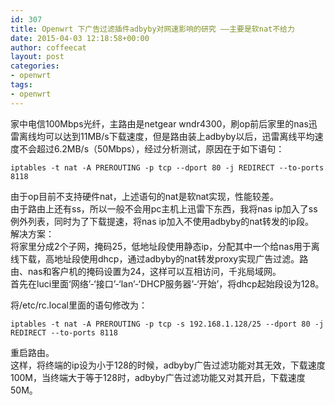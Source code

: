 ```yaml
---
id: 307
title: Openwrt 下广告过滤插件adbyby对网速影响的研究 ——主要是软nat不给力
date: 2015-04-03 12:18:58+00:00
author: coffeecat
layout: post
categories:
- openwrt
tags:
- openwrt
---
```

家中电信100Mbps光纤，主路由是netgear wndr4300，刷op前后家里的nas迅雷离线均可以达到11MB/s下载速度，但是路由装上adbyby以后，迅雷离线平均速度不会超过6.2MB/s（50Mbps），经过分析测试，原因在于如下语句：

<pre><code class="language-sh">iptables -t nat -A PREROUTING -p tcp --dport 80 -j REDIRECT --to-ports 8118</code></pre>

由于op目前不支持硬件nat，上述语句的nat是软nat实现，性能较差。  
由于路由上还有ss，所以一般不会用pc主机上迅雷下东西，我将nas ip加入了ss例外列表，同时为了下载提速，将nas ip加入不使用adbyby的nat转发的ip段。  
解决方案：  
将家里分成2个子网，掩码25，低地址段使用静态ip，分配其中一个给nas用于离线下载，高地址段使用dhcp，通过adbyby的nat转发proxy实现广告过滤。路由、nas和客户机的掩码设置为24，这样可以互相访问，千兆局域网。  
首先在luci里面‘网络’-‘接口’-‘lan’-‘DHCP服务器’-‘开始’，将dhcp起始段设为128。

将/etc/rc.local里面的语句修改为：

<pre><code class="language-sh">iptables -t nat -A PREROUTING -p tcp -s 192.168.1.128/25 --dport 80 -j REDIRECT --to-ports 8118</code></pre>

重启路由。  
这样，将终端的ip设为小于128的时候，adbyby广告过滤功能对其无效，下载速度100M，当终端大于等于128时，adbyby广告过滤功能又对其开启，下载速度50M。